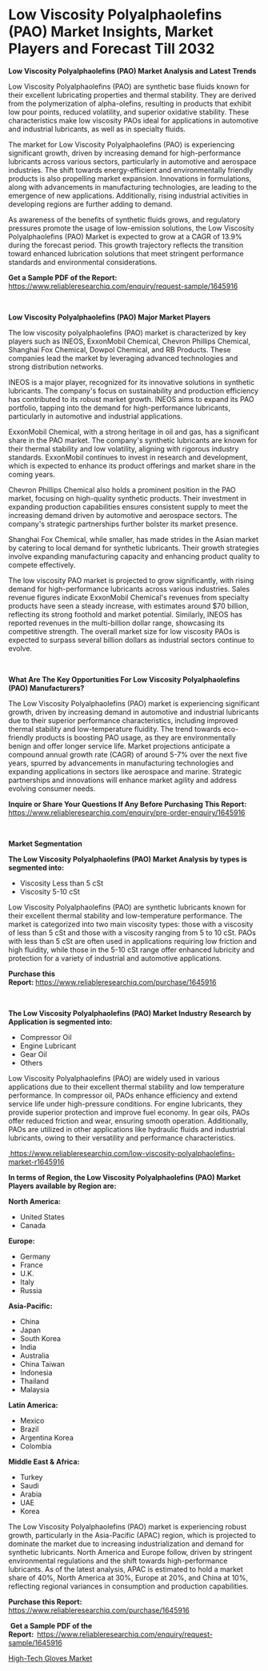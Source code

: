 <p><h1>Low Viscosity Polyalphaolefins (PAO) Market Insights, Market Players and Forecast Till 2032</h1></p><p><strong>Low Viscosity Polyalphaolefins (PAO) Market Analysis and Latest Trends</strong></p>
<p><p>Low Viscosity Polyalphaolefins (PAO) are synthetic base fluids known for their excellent lubricating properties and thermal stability. They are derived from the polymerization of alpha-olefins, resulting in products that exhibit low pour points, reduced volatility, and superior oxidative stability. These characteristics make low viscosity PAOs ideal for applications in automotive and industrial lubricants, as well as in specialty fluids.</p><p>The market for Low Viscosity Polyalphaolefins (PAO) is experiencing significant growth, driven by increasing demand for high-performance lubricants across various sectors, particularly in automotive and aerospace industries. The shift towards energy-efficient and environmentally friendly products is also propelling market expansion. Innovations in formulations, along with advancements in manufacturing technologies, are leading to the emergence of new applications. Additionally, rising industrial activities in developing regions are further adding to demand.</p><p>As awareness of the benefits of synthetic fluids grows, and regulatory pressures promote the usage of low-emission solutions, the Low Viscosity Polyalphaolefins (PAO) Market is expected to grow at a CAGR of 13.9% during the forecast period. This growth trajectory reflects the transition toward enhanced lubrication solutions that meet stringent performance standards and environmental considerations.</p></p>
<p><strong>Get a Sample PDF of the Report:&nbsp;</strong> <a href="https://www.reliableresearchiq.com/enquiry/request-sample/1645916?utm_campaign=2843&utm_medium=2&utm_source=Github&utm_content=ia&utm_term=29032025&utm_id=low-viscosity-polyalphaolefins-pao">https://www.reliableresearchiq.com/enquiry/request-sample/1645916</a></p>
<p>&nbsp;</p>
<p><strong>Low Viscosity Polyalphaolefins (PAO) Major Market Players</strong></p>
<p><p>The low viscosity polyalphaolefins (PAO) market is characterized by key players such as INEOS, ExxonMobil Chemical, Chevron Phillips Chemical, Shanghai Fox Chemical, Dowpol Chemical, and RB Products. These companies lead the market by leveraging advanced technologies and strong distribution networks.</p><p>INEOS is a major player, recognized for its innovative solutions in synthetic lubricants. The company's focus on sustainability and production efficiency has contributed to its robust market growth. INEOS aims to expand its PAO portfolio, tapping into the demand for high-performance lubricants, particularly in automotive and industrial applications.</p><p>ExxonMobil Chemical, with a strong heritage in oil and gas, has a significant share in the PAO market. The company's synthetic lubricants are known for their thermal stability and low volatility, aligning with rigorous industry standards. ExxonMobil continues to invest in research and development, which is expected to enhance its product offerings and market share in the coming years.</p><p>Chevron Phillips Chemical also holds a prominent position in the PAO market, focusing on high-quality synthetic products. Their investment in expanding production capabilities ensures consistent supply to meet the increasing demand driven by automotive and aerospace sectors. The company's strategic partnerships further bolster its market presence.</p><p>Shanghai Fox Chemical, while smaller, has made strides in the Asian market by catering to local demand for synthetic lubricants. Their growth strategies involve expanding manufacturing capacity and enhancing product quality to compete effectively.</p><p>The low viscosity PAO market is projected to grow significantly, with rising demand for high-performance lubricants across various industries. Sales revenue figures indicate ExxonMobil Chemical's revenues from specialty products have seen a steady increase, with estimates around $70 billion, reflecting its strong foothold and market potential. Similarly, INEOS has reported revenues in the multi-billion dollar range, showcasing its competitive strength. The overall market size for low viscosity PAOs is expected to surpass several billion dollars as industrial sectors continue to evolve.</p></p>
<p>&nbsp;</p>
<p><strong>What Are The Key Opportunities For Low Viscosity Polyalphaolefins (PAO) Manufacturers?</strong></p>
<p><p>The Low Viscosity Polyalphaolefins (PAO) market is experiencing significant growth, driven by increasing demand in automotive and industrial lubricants due to their superior performance characteristics, including improved thermal stability and low-temperature fluidity. The trend towards eco-friendly products is boosting PAO usage, as they are environmentally benign and offer longer service life. Market projections anticipate a compound annual growth rate (CAGR) of around 5-7% over the next five years, spurred by advancements in manufacturing technologies and expanding applications in sectors like aerospace and marine. Strategic partnerships and innovations will enhance market agility and address evolving consumer needs.</p></p>
<p><strong>Inquire or Share Your Questions If Any Before Purchasing This Report:</strong> <a href="https://www.reliableresearchiq.com/enquiry/pre-order-enquiry/1645916?utm_campaign=2843&utm_medium=2&utm_source=Github&utm_content=ia&utm_term=29032025&utm_id=low-viscosity-polyalphaolefins-pao">https://www.reliableresearchiq.com/enquiry/pre-order-enquiry/1645916</a></p>
<p>&nbsp;</p>
<p><strong>Market Segmentation</strong></p>
<p><strong>The Low Viscosity Polyalphaolefins (PAO) Market Analysis by types is segmented into:</strong></p>
<p><ul><li>Viscosity Less than 5 cSt</li><li>Viscosity 5-10 cSt</li></ul></p>
<p><p>Low Viscosity Polyalphaolefins (PAO) are synthetic lubricants known for their excellent thermal stability and low-temperature performance. The market is categorized into two main viscosity types: those with a viscosity of less than 5 cSt and those with a viscosity ranging from 5 to 10 cSt. PAOs with less than 5 cSt are often used in applications requiring low friction and high fluidity, while those in the 5-10 cSt range offer enhanced lubricity and protection for a variety of industrial and automotive applications.</p></p>
<p><strong>Purchase this Report:&nbsp;</strong><a href="https://www.reliableresearchiq.com/purchase/1645916?utm_campaign=2843&utm_medium=2&utm_source=Github&utm_content=ia&utm_term=29032025&utm_id=low-viscosity-polyalphaolefins-pao">https://www.reliableresearchiq.com/purchase/1645916</a></p>
<p>&nbsp;</p>
<p><strong>The Low Viscosity Polyalphaolefins (PAO) Market Industry Research by Application is segmented into:</strong></p>
<p><ul><li>Compressor Oil</li><li>Engine Lubricant</li><li>Gear Oil</li><li>Others</li></ul></p>
<p><p>Low Viscosity Polyalphaolefins (PAO) are widely used in various applications due to their excellent thermal stability and low temperature performance. In compressor oil, PAOs enhance efficiency and extend service life under high-pressure conditions. For engine lubricants, they provide superior protection and improve fuel economy. In gear oils, PAOs offer reduced friction and wear, ensuring smooth operation. Additionally, PAOs are utilized in other applications like hydraulic fluids and industrial lubricants, owing to their versatility and performance characteristics.</p></p>
<p><a href="https://www.reliableresearchiq.com/low-viscosity-polyalphaolefins-market-r1645916?utm_campaign=2843&utm_medium=2&utm_source=Github&utm_content=ia&utm_term=29032025&utm_id=low-viscosity-polyalphaolefins-pao">&nbsp;https://www.reliableresearchiq.com/low-viscosity-polyalphaolefins-market-r1645916</a></p>
<p><strong>In terms of Region, the Low Viscosity Polyalphaolefins (PAO) Market Players available by Region are:</strong></p>
<p>
    <p> <strong> North America: </strong>
        <ul>
            <li>United States</li>
            <li>Canada</li>
        </ul>
        </p> 
    <p> <strong> Europe: </strong>
        <ul>
            <li>Germany</li>
            <li>France</li>
            <li>U.K.</li>
            <li>Italy</li>
            <li>Russia</li>
        </ul>
        </p> 
    <p> <strong> Asia-Pacific: </strong>
        <ul>
            <li>China</li>
            <li>Japan</li>
            <li>South Korea</li>
            <li>India</li>
            <li>Australia</li>
            <li>China Taiwan</li>
            <li>Indonesia</li>
            <li>Thailand</li>
            <li>Malaysia</li>
        </ul>
        </p> 
    <p> <strong> Latin America: </strong>
        <ul>
            <li>Mexico</li>
            <li>Brazil</li>
            <li>Argentina Korea</li>
            <li>Colombia</li>
        </ul>
        </p> 
    <p> <strong> Middle East & Africa: </strong>
        <ul>
            <li>Turkey</li>
            <li>Saudi</li>
            <li>Arabia</li>
            <li>UAE</li>
            <li>Korea</li>
        </ul>
    </p>
    </p>
<p><p>The Low Viscosity Polyalphaolefins (PAO) market is experiencing robust growth, particularly in the Asia-Pacific (APAC) region, which is projected to dominate the market due to increasing industrialization and demand for synthetic lubricants. North America and Europe follow, driven by stringent environmental regulations and the shift towards high-performance lubricants. As of the latest analysis, APAC is estimated to hold a market share of 40%, North America at 30%, Europe at 20%, and China at 10%, reflecting regional variances in consumption and production capabilities.</p></p>
<p><strong>Purchase this Report: </strong><a href="https://www.reliableresearchiq.com/purchase/1645916?utm_campaign=2843&utm_medium=2&utm_source=Github&utm_content=ia&utm_term=29032025&utm_id=low-viscosity-polyalphaolefins-pao">https://www.reliableresearchiq.com/purchase/1645916</a></p>
<p>&nbsp;<strong>Get a Sample PDF of the Report:&nbsp;&nbsp;</strong><a href="https://www.reliableresearchiq.com/enquiry/request-sample/1645916?utm_campaign=2843&utm_medium=2&utm_source=Github&utm_content=ia&utm_term=29032025&utm_id=low-viscosity-polyalphaolefins-pao">https://www.reliableresearchiq.com/enquiry/request-sample/1645916</a></p>
<p><strong></strong></p>
<p><p><a href="https://github.com/birbamanan03/Market-Research-Report-List-1/blob/main/high-tech-gloves-market.md?utm_campaign=2843&utm_medium=2&utm_source=Github&utm_content=ia&utm_term=29032025&utm_id=low-viscosity-polyalphaolefins-pao">High-Tech Gloves Market</a></p></p>